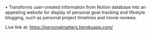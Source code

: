 •	Transforms user-created information from Notion database into an appealing website for display of personal goal-tracking and lifestyle blogging, such as personal project timelines and movie reviews.

Live link at: https://personalmatters.herokuapp.com/
